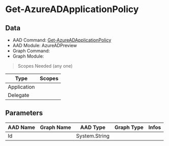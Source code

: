 # Get-AzureADApplicationPolicy

## Data

+ AAD Command: [Get-AzureADApplicationPolicy](https://docs.microsoft.com/en-us/powershell/module/AzureAD/Get-AzureADApplicationPolicy?view=azureadps-2.0-preview)
+ AAD Module: AzureADPreview
+ Graph Command: 
+ Graph Module: 

> Scopes Needed (any one)

|Type|Scopes|
|---|---|
|Application||
|Delegate||

## Parameters

|AAD Name|Graph Name|AAD Type|Graph Type|Infos|
|---|---|---|---|---|
|Id||System.String|||


